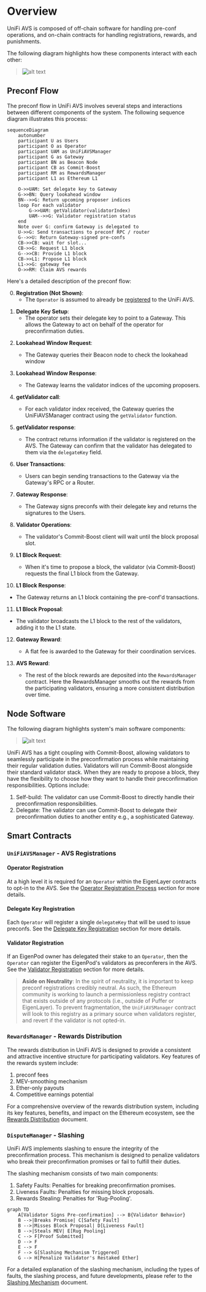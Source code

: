 
# Overview
UniFi AVS is composed of off-chain software for handling pre-conf operations, and on-chain contracts for handling registrations, rewards, and punishments.

The following diagram highlights how these components interact with each other:
> ![alt text](images/system-overview.png)

## Preconf Flow

The preconf flow in UniFi AVS involves several steps and interactions between different components of the system. The following sequence diagram illustrates this process:

```mermaid
sequenceDiagram
    autonumber
    participant U as Users
    participant O as Operator
    participant UAM as UniFiAVSManager
    participant G as Gateway
    participant BN as Beacon Node
    participant CB as Commit-Boost
    participant RM as RewardsManager
    participant L1 as Ethereum L1

    O->>UAM: Set delegate key to Gateway
    G->>BN: Query lookahead window
    BN-->>G: Return upcoming proposer indices
    loop For each validator
        G->>UAM: getValidator(validatorIndex)
        UAM-->>G: Validator registration status
    end
    Note over G: confirm Gateway is delegated to
    U->>G: Send transactions to preconf RPC / router
    G-->>U: Return Gateway-signed pre-confs
    CB->>CB: wait for slot...
    CB->>G: Request L1 block
    G-->>CB: Provide L1 block
    CB->>L1: Propose L1 block
    L1->>G: gateway fee
    O->>RM: Claim AVS rewards
```

Here's a detailed description of the preconf flow:

0. **Registration (Not Shown)**: 
    - The `Operator` is assumed to already be [registered](registration.md#operator-registration-process) to the UniFi AVS.

1) **Delegate Key Setup**: 
   - The operator sets their delegate key to point to a Gateway. This allows the Gateway to act on behalf of the operator for preconfirmation duties.

2. **Lookahead Window Request**:
   - The Gateway queries their Beacon node to check the lookahead window 
   
3. **Lookahead Window Response**:
    - The Gateway learns the validator indices of the upcoming proposers.

4. **getValidator call**:
   - For each validator index received, the Gateway queries the UniFiAVSManager contract using the `getValidator` function.

5. **getValidator response**:
   - The contract returns information if the validator is registered on the AVS. The Gateway can confirm that the validator has delegated to them via the `delegateKey` field.

6. **User Transactions**:
   - Users can begin sending transactions to the Gateway via the Gateway's RPC or a Router. 
   
7. **Gateway Response**:
   - The Gateway signs preconfs with their delegate key and returns the signatures to the Users.

8. **Validator Operations**:
    - The validator's Commit-Boost client will wait until the block proposal slot.

9. **L1 Block Request**:
   - When it's time to propose a block, the validator (via Commit-Boost) requests the final L1 block from the Gateway.
   
10. **L1 Block Response**:
   - The Gateway returns an L1 block containing the pre-conf'd transactions.

11. **L1 Block Proposal**:
   - The validator broadcasts the L1 block to the rest of the validators, adding it to the L1 state.

12. **Gateway Reward**:
    - A flat fee is awarded to the Gateway for their coordination services.

13. **AVS Reward**:
    - The rest of the block rewards are deposited into the `RewardsManager` contract. Here the RewardsManager smooths out the rewards from the participating validators, ensuring a more consistent distribution over time.

## Node Software
The following diagram highlights system's main software components:
> ![alt text](images/component-overview.png)

UniFi AVS has a tight coupling with Commit-Boost, allowing validators to seamlessly participate in the preconfirmation process while maintaining their regular validation duties. Validators will run Commit-Boost alongside their standard validator stack. When they are ready to propose a block, they have the flexibility to choose how they want to handle their preconfirmation responsibilities. Options include:

1. Self-build: The validator can use Commit-Boost to directly handle their preconfirmation responsibilities.
2. Delegate: The validator can use Commit-Boost to delegate their preconfirmation duties to another entity e.g., a sophisticated Gateway.

## Smart Contracts
### `UniFiAVSManager` - AVS Registrations
#### Operator Registration
At a high level it is required for an `Operator` within the EigenLayer contracts to opt-in to the AVS. See the [Operator Registration Process](registration.md#operator-registration-process) section for more details.

#### Delegate Key Registration
Each `Operator` will register a single `delegateKey` that will be used to issue preconfs. See the [Delegate Key Registration](registration.md#delegate-key-registration) section for more details.

#### Validator Registration
If an EigenPod owner has delegated their stake to an `Operator`, then the `Operator` can register the EigenPod's validators as preconferers in the AVS. See the [Validator Registration](registration.md#validator-registration) section for more details.

> **Aside on Neutrality**: In the spirit of neutrality, it is important to keep preconf registrations credibly neutral. As such, the Ethereum community is working to launch a permissionless registry contract that exists outside of any protocols (i.e., outside of Puffer or EigenLayer). To prevent fragmentation, the `UniFiAVSManager` contract will look to this registry as a primary source when validators register, and revert if the validator is not opted-in.

### `RewardsManager` - Rewards Distribution

The rewards distribution in UniFi AVS is designed to provide a consistent and attractive incentive structure for participating validators. Key features of the rewards system include:

1. preconf fees
2. MEV-smoothing mechanism
3. Ether-only payouts
4. Competitive earnings potential

For a comprehensive overview of the rewards distribution system, including its key features, benefits, and impact on the Ethereum ecosystem, see the [Rewards Distribution](rewards.md) document.

### `DisputeManager` - Slashing
UniFi AVS implements slashing to ensure the integrity of the preconfirmation process. This mechanism is designed to penalize validators who break their preconfirmation promises or fail to fulfill their duties.

The slashing mechanism consists of two main components:

1. Safety Faults: Penalties for breaking preconfirmation promises.
2. Liveness Faults: Penalties for missing block proposals.
3. Rewards Stealing: Penalties for 'Rug-Pooling'.

```mermaid
graph TD
    A[Validator Signs Pre-confirmation] --> B{Validator Behavior}
    B -->|Breaks Promise| C[Safety Fault]
    B -->|Misses Block Proposal| D[Liveness Fault]
    B -->|Steals MEV| E[Rug Pooling]
    C --> F[Proof Submitted]
    D --> F
    E --> F
    F --> G[Slashing Mechanism Triggered]
    G --> H[Penalize Validator's Restaked Ether]
```

For a detailed explanation of the slashing mechanism, including the types of faults, the slashing process, and future developments, please refer to the [Slashing Mechanism](slashing.md) document.

